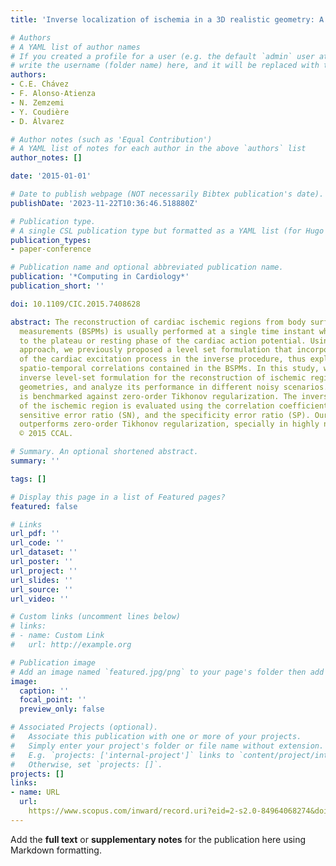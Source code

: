 ```yaml
---
title: 'Inverse localization of ischemia in a 3D realistic geometry: A level set approach'

# Authors
# A YAML list of author names
# If you created a profile for a user (e.g. the default `admin` user at `content/authors/admin/`), 
# write the username (folder name) here, and it will be replaced with their full name and linked to their profile.
authors:
- C.E. Chávez
- F. Alonso-Atienza
- N. Zemzemi
- Y. Coudière
- D. Álvarez

# Author notes (such as 'Equal Contribution')
# A YAML list of notes for each author in the above `authors` list
author_notes: []

date: '2015-01-01'

# Date to publish webpage (NOT necessarily Bibtex publication's date).
publishDate: '2023-11-22T10:36:46.518880Z'

# Publication type.
# A single CSL publication type but formatted as a YAML list (for Hugo requirements).
publication_types:
- paper-conference

# Publication name and optional abbreviated publication name.
publication: '*Computing in Cardiology*'
publication_short: ''

doi: 10.1109/CIC.2015.7408628

abstract: The reconstruction of cardiac ischemic regions from body surface potential
  measurements (BSPMs) is usually performed at a single time instant which corresponds
  to the plateau or resting phase of the cardiac action potential. Using a different
  approach, we previously proposed a level set formulation that incorporates the knowledge
  of the cardiac excitation process in the inverse procedure, thus exploiting the
  spatio-temporal correlations contained in the BSPMs. In this study, we extend our
  inverse level-set formulation for the reconstruction of ischemic regions to 3D realistic
  geometries, and analyze its performance in different noisy scenarios. Our method
  is benchmarked against zero-order Tikhonov regularization. The inverse reconstruction
  of the ischemic region is evaluated using the correlation coefficient (CC), the
  sensitive error ratio (SN), and the specificity error ratio (SP). Our algorithm
  outperforms zero-order Tikhonov regularization, specially in highly noisy scenarios.
  © 2015 CCAL.

# Summary. An optional shortened abstract.
summary: ''

tags: []

# Display this page in a list of Featured pages?
featured: false

# Links
url_pdf: ''
url_code: ''
url_dataset: ''
url_poster: ''
url_project: ''
url_slides: ''
url_source: ''
url_video: ''

# Custom links (uncomment lines below)
# links:
# - name: Custom Link
#   url: http://example.org

# Publication image
# Add an image named `featured.jpg/png` to your page's folder then add a caption below.
image:
  caption: ''
  focal_point: ''
  preview_only: false

# Associated Projects (optional).
#   Associate this publication with one or more of your projects.
#   Simply enter your project's folder or file name without extension.
#   E.g. `projects: ['internal-project']` links to `content/project/internal-project/index.md`.
#   Otherwise, set `projects: []`.
projects: []
links:
- name: URL
  url: 
    https://www.scopus.com/inward/record.uri?eid=2-s2.0-84964068274&doi=10.1109%2fCIC.2015.7408628&partnerID=40&md5=d9ca860af0eb93c2ead1ac7cbfc6a09a
---
```


Add the **full text** or **supplementary notes** for the publication here using Markdown formatting.
